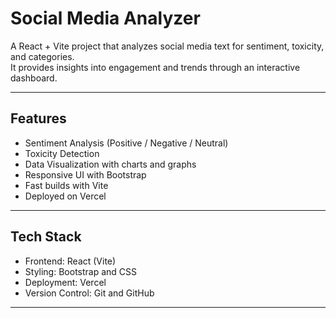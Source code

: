 # Social Media Analyzer

A React + Vite project that analyzes social media text for sentiment, toxicity, and categories.  
It provides insights into engagement and trends through an interactive dashboard.

---

## Features
- Sentiment Analysis (Positive / Negative / Neutral)
- Toxicity Detection
- Data Visualization with charts and graphs
- Responsive UI with Bootstrap
- Fast builds with Vite
- Deployed on Vercel

---

## Tech Stack
- Frontend: React (Vite)
- Styling: Bootstrap and CSS
- Deployment: Vercel
- Version Control: Git and GitHub

---



